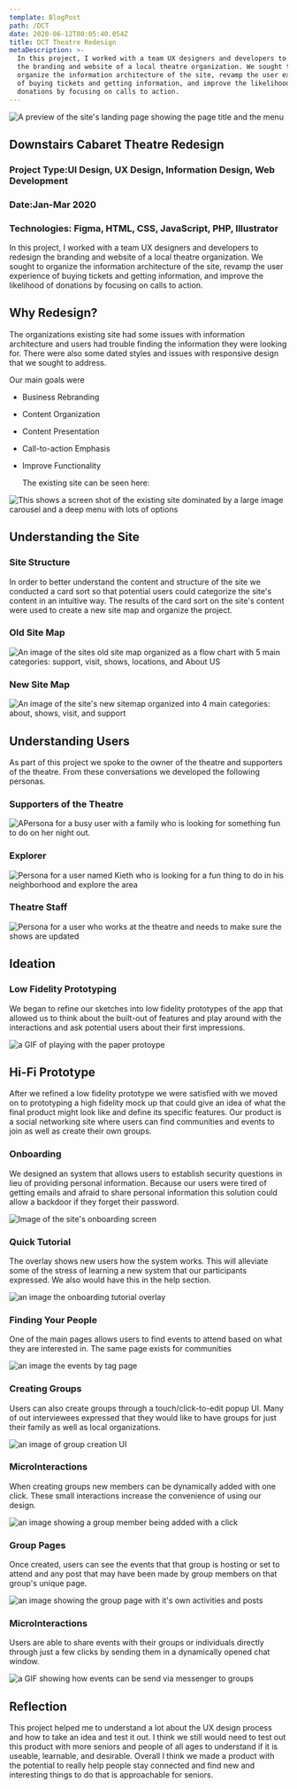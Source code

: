 ```yaml
---
template: BlogPost
path: /DCT
date: 2020-06-12T00:05:40.054Z
title: DCT Theatre Redesign
metaDescription: >-
  In this project, I worked with a team UX designers and developers to redesign
  the branding and website of a local theatre organization. We sought to
  organize the information architecture of the site, revamp the user experience
  of buying tickets and getting information, and improve the likelihood of
  donations by focusing on calls to action.
---
```

![A preview of the site's landing page showing the page title and the menu](/assets/sitepreview.png "site preview")

## Downstairs Cabaret Theatre Redesign

### Project Type:UI Design, UX Design, Information Design, Web Development

### Date:Jan-Mar 2020

### Technologies: Figma, HTML, CSS, JavaScript, PHP, Illustrator

In this project, I worked with a team UX designers and developers to redesign the branding and website of a local theatre organization. We sought to organize the information architecture of the site, revamp the user experience of buying tickets and getting information, and improve the likelihood of donations by focusing on calls to action.

## Why Redesign?

The  organizations existing site had some issues with information architecture and users had trouble finding the information they were looking for. There were also some dated styles and issues with responsive design that we sought to address. 

Our main goals were

* Business Rebranding
* Content Organization
* Content Presentation
* Call-to-action Emphasis
* Improve Functionality

  The existing site can be seen here:

![This shows a screen shot of the existing site dominated by a large image carousel and a deep menu with lots of options](/assets/DCT-originalSite.png "existing site")

## Understanding the Site

### Site Structure

In order to better understand the content and structure of the site we conducted a card sort so that potential users could categorize the site's content in an intuitive way. The results of the card sort on the site's content were used to create a new site map and organize the project.

### Old Site Map

![An image of the sites old site map organized as a flow chart with 5 main categories: support, visit, shows, locations, and About US](/assets/oldsitemap.png "Old Site Map")

### New Site Map

![An image of the site's new sitemap organized into 4 main categories: about, shows, visit, and support](/assets/sitemap.png "New Site Map")

## Understanding Users

As part of this project we spoke to the owner of the theatre and supporters of the theatre. From these conversations we developed the following personas. 

### Supporters of the Theatre

![APersona for a busy user with a family who is looking for something fun to do on her night out.](/assets/persona1.png "Persona: Ariela")

### Explorer

![Persona for a user named Kieth who is looking for a fun thing to do in his neighborhood and explore the area](/assets/persona2.png "Persona: Kieth")

### Theatre Staff

![Persona for a user who works at the theatre and needs to make sure the shows are updated](/assets/persona3.png "Persona: Jay")

## Ideation

### Low Fidelity Prototyping

We began to refine our sketches into low fidelity prototypes of the app that allowed us to think about the built-out of features and play around with the interactions and ask potential users about their first impressions.

![a GIF of playing with the paper protoype](https://liamkiniry.site/assets/images/aging/paperProt.gif)

## Hi-Fi Prototype

After we refined a low fidelity prototype we were satisfied with we moved on to prototyping a high fidelity mock up that could give an idea of what the final product might look like and define its specific features. Our product is a social networking site where users can find communities and events to join as well as create their own groups.

### Onboarding

We designed an system that allows users to establish security questions in lieu of providing personal information. Because our users were tired of getting emails and afraid to share personal information this solution could allow a backdoor if they forget their password.

![Image of the site's onboarding screen](https://liamkiniry.site/assets/images/aging/profCreation.png "Image of the site's onboarding screen")

### Quick Tutorial

The overlay shows new users how the system works. This will alleviate some of the stress of learning a new system that our participants expressed. We also would have this in the help section.

![an image the onboarding tutorial overlay](https://liamkiniry.site/assets/images/aging/gettingStartedOverlay.png)

### Finding Your People

One of the main pages allows users to find events to attend based on what they are interested in. The same page exists for communities

![an image the events by tag page](https://liamkiniry.site/assets/images/aging/eventsPageTag.png)

### Creating Groups

Users can also create groups through a touch/click-to-edit popup UI. Many of out interviewees expressed that they would like to have groups for just their family as well as local organizations.

![an image of group creation UI](https://liamkiniry.site/assets/images/aging/groupCreation.png)

### MicroInteractions

When creating groups new members can be dynamically added with one click. These small interactions increase the convenience of using our design.

![an image showing a group member being added with a click](https://liamkiniry.site/assets/images/aging/directaddgroup.gif)

### Group Pages

Once created, users can see the events that that group is hosting or set to attend and any post that may have been made by group members on that group's unique page.

![an image showing the group page with it's own activities and posts](https://liamkiniry.site/assets/images/aging/groupInfo.png)

### MicroInteractions

Users are able to share events with their groups or individuals directly through just a few clicks by sending them in a dynamically opened chat window.

![a GIF showing how events can be send via messenger to groups](https://liamkiniry.site/assets/images/aging/share.gif)

## Reflection

This project helped me to understand a lot about the UX design process and how to take an idea and test it out. I think we still would need to test out this product with more seniors and people of all ages to understand if it is useable, learnable, and desirable. Overall I think we made a product with the potential to really help people stay connected and find new and interesting things to do that is approachable for seniors.
